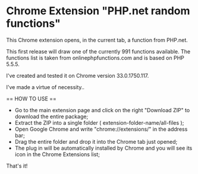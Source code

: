 Chrome Extension "PHP.net random functions"
=============================

This Chrome extension opens, in the current tab, a function from PHP.net.

This first release will draw one of the currently 991 functions available.
The functions list is taken from onlinephpfunctions.com and is based on PHP 5.5.5.

I've created and tested it on Chrome version 33.0.1750.117.

I've made a virtue of necessity..

== HOW TO USE ==

- Go to the main extension page and click on the right "Download ZIP" to download the entire package;
- Extract the ZIP into a single folder ( extension-folder-name/all-files );
- Open Google Chrome and write "chrome://extensions/" in the address bar;
- Drag the entire folder and drop it into the Chrome tab just opened;
- The plug in will be automatically installed by Chrome and you will see its icon in the Chrome Extensions list;

That's it!
